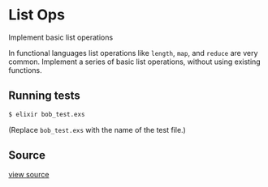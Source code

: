 # List Ops

Implement basic list operations

In functional languages list operations like `length`, `map`, and
`reduce` are very common. Implement a series of basic list operations,
without using existing functions.

## Running tests

```bash
$ elixir bob_test.exs
```

(Replace `bob_test.exs` with the name of the test file.)

## Source

 [view source]()
